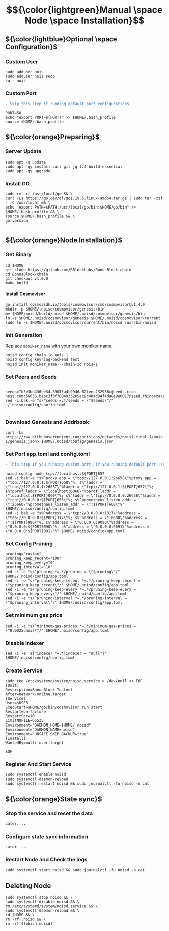 # $${\color{lightgreen}Manual \space Node \space Installation}$$

## ${\color{lightblue}Optional \space Configuration}$
### Custom User

```
sudo adduser nois
sudo adduser nois sudo
su - nois
```
### Custom Port
```diff
- Skip this step if running default port configurations
```
```
PORT=58
echo "export PORT=${PORT}" >> $HOME/.bash_profile
source $HOME/.bash_profile
```
 
## ${\color{orange}Preparing}$	
### Server Update
```
sudo apt -q update
sudo apt -qy install curl git jq lz4 build-essential
sudo apt -qy upgrade
```

### Install GO
```
sudo rm -rf /usr/local/go && \
curl -Ls https://go.dev/dl/go1.19.5.linux-amd64.tar.gz | sudo tar -xzf - -C /usr/local && \
echo "export PATH=$PATH:/usr/local/go/bin:$HOME/go/bin" >> $HOME/.bash_profile && \
source $HOME/.bash_profile && \
go version


```
## ${\color{orange}Node Installation}$	
### Get Binary
```
cd $HOME
git clone https://github.com/BBlockLabs/BonusBlock-chain
cd BonusBlock-chain
git checkout v1.0.0
make build

```

#### Install Cosmovisor
```
go install cosmossdk.io/tools/cosmovisor/cmd/cosmovisor@v1.4.0
mkdir -p $HOME/.noisd/cosmovisor/genesis/bin
mv $HOME/noisd/build/noisd $HOME/.noisd/cosmovisor/genesis/bin
ln -s $HOME/.noisd/cosmovisor/genesis $HOME/.noisd/cosmovisor/current
sudo ln -s $HOME/.noisd/cosmovisor/current/bin/noisd /usr/bin/noisd
```

### Init Generation

Replace `moniker_name` with your own moniker name
```
noisd config chain-id nois-1
noisd config keyring-backend test
noisd init moniker_name --chain-id nois-1
```

### Set Peers and Seeds
```

seeds="b3e3bd436ee34c39055a4c9946a02feec232988c@seeds.cros-nest.com:56656,babc3f3f7804933265ec9c40ad94f4da8e9e0017@seed.rhinostake.com:17356,ade4d8bc8cbe014af6ebdf3cb7b1e9ad36f412c0@seeds.polkachu.com:17356,72cd4222818d25da5206092c3efc2c0dd0ec34fe@161.97.96.91:36656,20e1000e88125698264454a884812746c2eb4807@seeds.lavenderfive.com:17356"
sed -i.bak -e "s/^seeds =.*/seeds = \"$seeds\"/" ~/.noisd/config/config.toml


```

### Download Genesis and Addrbook
```
curl -Ls https://raw.githubusercontent.com/noislabs/networks/nois1.final.1/nois-1/genesis.json> $HOME/.noisd/config/genesis.json
```

### Set Port app.toml and config.toml
```diff
- This Step If you running custom port, if you running default port, skip this step
```
```
noisd config node tcp://localhost:${PORT}657
sed -i.bak -e "s%^proxy_app = \"tcp://127.0.0.1:26658\"%proxy_app = \"tcp://127.0.0.1:${PORT}658\"%; s%^laddr = \"tcp://127.0.0.1:26657\"%laddr = \"tcp://127.0.0.1:${PORT}657\"%; s%^pprof_laddr = \"localhost:6060\"%pprof_laddr = \"localhost:${PORT}060\"%; s%^laddr = \"tcp://0.0.0.0:26656\"%laddr = \"tcp://0.0.0.0:${PORT}656\"%; s%^prometheus_listen_addr = \":26660\"%prometheus_listen_addr = \":${PORT}660\"%" $HOME/.noisd/config/config.toml
sed -i.bak -e "s%^address = \"tcp://0.0.0.0:1317\"%address = \"tcp://0.0.0.0:${PORT}317\"%; s%^address = \":8080\"%address = \":${PORT}080\"%; s%^address = \"0.0.0.0:9090\"%address = \"0.0.0.0:${PORT}090\"%; s%^address = \"0.0.0.0:9091\"%address = \"0.0.0.0:${PORT}091\"%" $HOME/.noisd/config/app.toml
```

### Set Config Pruning
```
pruning="custom"
pruning_keep_recent="100"
pruning_keep_every="0"
pruning_interval="10"
sed -i -e "s/^pruning *=.*/pruning = \"$pruning\"/" $HOME/.noisd/config/app.toml
sed -i -e "s/^pruning-keep-recent *=.*/pruning-keep-recent = \"$pruning_keep_recent\"/" $HOME/.noisd/config/app.toml
sed -i -e "s/^pruning-keep-every *=.*/pruning-keep-every = \"$pruning_keep_every\"/" $HOME/.noisd/config/app.toml
sed -i -e "s/^pruning-interval *=.*/pruning-interval = \"$pruning_interval\"/" $HOME/.noisd/config/app.toml
```

### Set minimum gas price
```
sed -i -e "s/^minimum-gas-prices *=.*/minimum-gas-prices = \"0.0025unois\"/" $HOME/.noisd/config/app.toml
```
### Disable Indexer
```
sed -i -e 's|^indexer *=.*|indexer = "null"|' $HOME/.noisd/config/config.toml
```
### Create Service

```
sudo tee /etc/systemd/system/noisd.service > /dev/null << EOF
[Unit]
Description=BonusBlock Testnet
After=network-online.target
[Service]
User=$USER
ExecStart=$HOME/go/bin/cosmovisor run start
Restart=on-failure
RestartSec=10
LimitNOFILE=65535
Environment="DAEMON_HOME=$HOME/.noisd"
Environment="DAEMON_NAME=noisd"
Environment="UNSAFE_SKIP_BACKUP=true"
[Install]
WantedBy=multi-user.target

EOF
```

### Register And Start Service
```
sudo systemctl enable noisd
sudo systemctl daemon-reload
sudo systemctl restart noisd && sudo journalctl -fu noisd -o cat
```

## ${\color{orange}State sync}$	

### Stop the service and reset the data
```
Later....
```

### Configure state sync information
```
Later ....
```
### Restart Node and Check the logs
```
sudo systemctl start noisd && sudo journalctl -fu noisd -o cat
```

## Deleting Node
```
sudo systemctl stop noisd && \
sudo systemctl disable noisd && \
rm /etc/systemd/system/noisd.service && \
sudo systemctl daemon-reload && \
cd $HOME && \
rm -rf .noisd && \
rm -rf $(which noisd)
```
